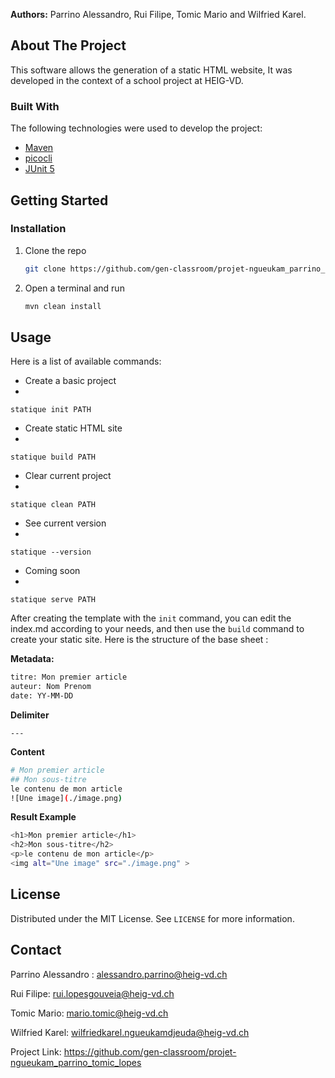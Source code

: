 **Authors:** Parrino Alessandro, Rui Filipe, Tomic Mario and Wilfried Karel.

<!-- ABOUT THE PROJECT -->
## About The Project

This software allows the generation of a static HTML website, It was developed in the context of a school project at HEIG-VD.

### Built With
The following technologies were used to develop the project:
* [Maven](https://maven.apache.org/)
* [picocli](https://picocli.info/)
* [JUnit 5](https://junit.org/junit5/)



<!-- GETTING STARTED -->
## Getting Started

### Installation

1. Clone the repo
   ```sh
   git clone https://github.com/gen-classroom/projet-ngueukam_parrino_tomic_lopes.git
   ```
2. Open a terminal and run
   ```sh
   mvn clean install
   ```



<!-- USAGE EXAMPLES -->
## Usage
Here is a list of available commands: 

* Create a basic project
* 
 `statique init PATH`
 
 * Create static HTML site
 * 
 `statique build PATH`
 
 * Clear current project
 * 
 `statique clean PATH`

* See current version
* 
 `statique --version`
 
* Coming soon
* 
 `statique serve PATH`

After creating the template with the `init` command, you can edit the index.md according to your needs, and then use the ``build`` command to create your static site.
Here is the structure of the base sheet :

**Metadata:**
 ```sh
titre: Mon premier article  
auteur: Nom Prenom 
date: YY-MM-DD
   ```
**Delimiter**

``---``

**Content**
 ```sh
# Mon premier article
## Mon sous-titre
le contenu de mon article
![Une image](./image.png)
   ```
**Result Example**
 ```sh
<h1>Mon premier article</h1>  
<h2>Mon sous-titre</h2>  
<p>le contenu de mon article</p>  
<img alt="Une image" src="./image.png" >
  ```
<!-- LICENSE -->
## License

Distributed under the MIT License. See `LICENSE` for more information.



<!-- CONTACT -->
## Contact

Parrino Alessandro : alessandro.parrino@heig-vd.ch

Rui Filipe: rui.lopesgouveia@heig-vd.ch

Tomic Mario: mario.tomic@heig-vd.ch

Wilfried Karel: wilfriedkarel.ngueukamdjeuda@heig-vd.ch

Project Link: https://github.com/gen-classroom/projet-ngueukam_parrino_tomic_lopes
